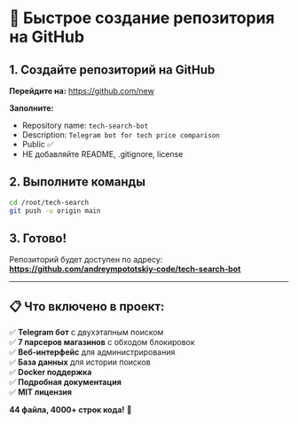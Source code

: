 # 🚀 Быстрое создание репозитория на GitHub

## 1. Создайте репозиторий на GitHub

**Перейдите на:** https://github.com/new

**Заполните:**
- Repository name: `tech-search-bot`
- Description: `Telegram bot for tech price comparison`
- Public ✅
- НЕ добавляйте README, .gitignore, license

## 2. Выполните команды

```bash
cd /root/tech-search
git push -u origin main
```

## 3. Готово! 

Репозиторий будет доступен по адресу:
**https://github.com/andreympototskiy-code/tech-search-bot**

---

## 📋 Что включено в проект:

✅ **Telegram бот** с двухэтапным поиском  
✅ **7 парсеров магазинов** с обходом блокировок  
✅ **Веб-интерфейс** для администрирования  
✅ **База данных** для истории поисков  
✅ **Docker поддержка**  
✅ **Подробная документация**  
✅ **MIT лицензия**  

**44 файла, 4000+ строк кода!** 🎉
